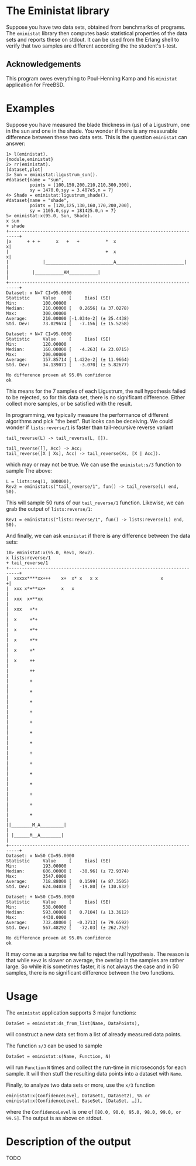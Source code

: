 # The Eministat library

Suppose you have two data sets, obtained from benchmarks of programs. The `eministat` library then computes basic statistical properties of the data sets and reports these on stdout. It can be used from the Erlang shell to verify that two samples are different according the the student's t-test.

## Acknowledgements

This program owes everything to Poul-Henning Kamp and his `ministat` application for FreeBSD.

# Examples

Suppose you have measured the blade thickness in (μs) of a Ligustrum, one in the sun and one in the shade. You wonder if there is any measurable difference between these two data sets. This is the question `eministat` can answer:

	1> l(eministat).
	{module,eministat}
	2> rr(eministat).
	[dataset,plot]
	3> Sun = eministat:ligustrum_sun().
	#dataset{name = "sun",
	         points = [100,150,200,210,210,300,300],
	         sy = 1470.0,syy = 3.407e5,n = 7}
	4> Shade = eministat:ligustrum_shade().
	#dataset{name = "shade",
	         points = [120,125,130,160,170,200,200],
	         sy = 1105.0,syy = 181425.0,n = 7}
	5> eministat:x(95.0, Sun, Shade).
	x sun
	+ shade
	+--------------------------------------------------------------------------+
	|x      + + +      x   +   +          *  x                                x|
	|                                     +  x                                x|
	|             |__________________________A__________________________|      |
	|         |___________AM___________|                                       |
	+--------------------------------------------------------------------------+
	Dataset: x N=7 CI=95.0000
	Statistic     Value     [     Bias] (SE)
	Min:          100.00000
	Median:       210.00000 [   0.2656] (± 37.0278)
	Max:          300.00000
	Average:      210.00000 [-1.034e-2] (± 25.4438)
	Std. Dev:     73.029674 [   -7.156] (± 15.5258)

	Dataset: + N=7 CI=95.0000
	Statistic     Value     [     Bias] (SE)
	Min:          120.00000
	Median:       160.00000 [   -4.263] (± 23.0715)
	Max:          200.00000
	Average:      157.85714 [ 1.422e-2] (± 11.9664)
	Std. Dev:     34.139071 [   -3.070] (± 5.82677)

	No difference proven at 95.0% confidence
	ok

This means for the 7 samples of each Ligustrum, the null hypothesis failed to be rejected, so for this data set, there is no significant difference. Either collect more samples, or be satisfied with the result.

In programming, we typically measure the performance of different algorithms and pick "the best". But looks can be deceiving. We could wonder if `lists:reverse/1` is faster than tail-recursive reverse variant

	tail_reverse(L) -> tail_reverse(L, []).

	tail_reverse([], Acc) -> Acc;
	tail_reverse([X | Xs], Acc) -> tail_reverse(Xs, [X | Acc]).

which may or may not be true. We can use the `eministat:s/3` function to sample The above:

	L = lists:seq(1, 100000),
	Rev2 = eministat:s("tail_reverse/1", fun() -> tail_reverse(L) end, 50).

This will sample 50 runs of our `tail_reverse/1` function. Likewise, we can grab the output of `lists:reverse/1`:

	Rev1 = eministat:s("lists:reverse/1", fun() -> lists:reverse(L) end, 50).

And finally, we can ask `eministat` if there is any difference between the data sets:

	10> eministat:x(95.0, Rev1, Rev2).
	x lists:reverse/1
	+ tail_reverse/1
	+--------------------------------------------------------------------------+
	|  xxxxx****xx+++    x+  x* x   x x                        x              +|
	|  xxx x*+**xx+      x   x                                                 |
	|  xxx  x+**xx                                                             |
	|  xxx   +*+                                                               |
	|  x     +*+                                                               |
	|  x     +*+                                                               |
	|  x     +*+                                                               |
	|  x     +*                                                                |
	|  x     ++                                                                |
	|        ++                                                                |
	|        +                                                                 |
	|        +                                                                 |
	|        +                                                                 |
	|        +                                                                 |
	|        +                                                                 |
	|        +                                                                 |
	|        +                                                                 |
	|        +                                                                 |
	|        +                                                                 |
	|        +                                                                 |
	|        +                                                                 |
	|        +                                                                 |
	|        +                                                                 |
	|        +                                                                 |
	||________M_A_________|                                                    |
	| |______M__A________|                                                     |
	+--------------------------------------------------------------------------+
	Dataset: x N=50 CI=95.0000
	Statistic     Value     [     Bias] (SE)
	Min:          193.00000
	Median:       606.00000 [   -30.96] (± 72.9374)
	Max:          3547.0000
	Average:      718.88000 [   0.1599] (± 87.3505)
	Std. Dev:     624.04038 [   -19.80] (± 130.632)

	Dataset: + N=50 CI=95.0000
	Statistic     Value     [     Bias] (SE)
	Min:          538.00000
	Median:       593.00000 [   0.7104] (± 13.3612)
	Max:          4430.0000
	Average:      732.48000 [  -0.3713] (± 79.6592)
	Std. Dev:     567.48292 [   -72.03] (± 262.752)

	No difference proven at 95.0% confidence
	ok

It may come as a surprise we fail to reject the null hypothesis. The reason is that while `Rev2` is slower on average, the overlap in the samples are rather large. So while it is sometimes faster, it is not always the case and in 50 samples, there is no significant difference between the two functions.

# Usage

The `eministat` application supports 3 major functions:

	DataSet = eministat:ds_from_list(Name, DataPoints),

will construct a new data set from a list of already measured data points.

The function `s/3` can be used to sample

	DataSet = eministat:s(Name, Function, N)

will run `Function` `N` times and collect the run-time in microseconds for each sample. It will then stuff the resulting data points into a dataset with `Name`.

Finally, to analyze two data sets or more, use the `x/3` function

	eministat:x(ConfidenceLevel, DataSet1, DataSet2), %% or
	eministat:x(ConfidenceLevel, BaseSet, [DataSet, …]),

where the `ConfidenceLevel` is one of `[80.0, 90.0, 95.0, 98.0, 99.0, or 99.5]`. The output is as above on stdout.

# Description of the output

TODO
